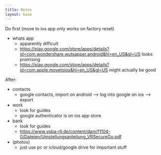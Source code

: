 ```yaml
---
title: Notes
layout: base
---
```



Do first (move to ios app only works on factory reset)
- whats app
    - apparently difficult
    - https://play.google.com/store/apps/details?id=com.wondershare.wutsapper.android&hl=en_US&gl=US looks promising
    - https://play.google.com/store/apps/details?id=com.apple.movetoios&hl=en_US&gl=US might actually be good

After:
- contacts
    - google contacts, import on android --> log into google on ios --> export
- work
    - look for guides
    - google authenticator is on ios app store
- bank
    - look for guides
    - https://www.voba-rll.de/content/dam/f1104-0/Dateien/Umstellungsanleitung_VRSecureGo.pdf
- (photos)
    - just use pc or icloud/google drive for important stuff
